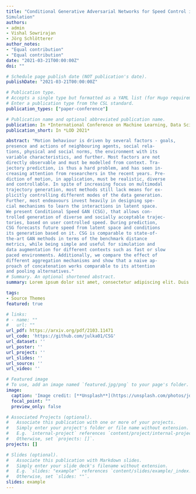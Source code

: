 ```yaml
---
title: "Conditional Generative Adversarial Networks for Speed Control in Trajectory
Simulation"
authors:
- admin
- Vishal Sowrirajan
- Jörg Schlötterer
author_notes:
- "Equal contribution"
- "Equal contribution"
date: "2021-03-21T00:00:00Z"
doi: ""

# Schedule page publish date (NOT publication's date).
publishDate: "2021-03-21T00:00:00Z"

# Publication type.
# Accepts a single type but formatted as a YAML list (for Hugo requirements).
# Enter a publication type from the CSL standard.
publication_types: ["paper-conference"]

# Publication name and optional abbreviated publication name.
publication: In *International Conference on Machine Learning, Data Science and Optimization 2021*
publication_short: In *LOD 2021*

abstract: "Motion behaviour is driven by several factors - goals,
presence and actions of neighbouring agents, social rela-
tions, physical and social norms, the environment with its
variable characteristics, and further. Most factors are not
directly observable and must be modelled from context. Tra-
jectory prediction, is thus a hard problem, and has seen in-
creasing attention from researchers in the recent years. Pre-
diction of motion, in application, must be realistic, diverse
and controllable. In spite of increasing focus on multimodal
trajectory generation, most methods still lack means for ex-
plicitly controlling different modes of the data generation.
Further, most endeavours invest heavily in designing spe-
cial mechanisms to learn the interactions in latent space.
We present Conditional Speed GAN (CSG), that allows con-
trolled generation of diverse and socially acceptable trajec-
tories, based on user controlled speed. During prediction,
CSG forecasts future speed from latent space and conditions
its generation based on it. CSG is comparable to state-of-
the-art GAN methods in terms of the benchmark distance
metrics, while being simple and useful for simulation and
data augmentation for different contexts such as fast or slow
paced environments. Additionally, we compare the effect of
different aggregation mechanisms and show that a naive ap-
proach of concatenation works comparable to its attention
and pooling alternatives."
# Summary. An optional shortened abstract.
summary: Lorem ipsum dolor sit amet, consectetur adipiscing elit. Duis posuere tellus ac convallis placerat. Proin tincidunt magna sed ex sollicitudin condimentum.

tags:
- Source Themes
featured: true

# links:
# - name: ""
#   url: ""
url_pdf: https://arxiv.org/pdf/2103.11471
url_code: 'https://github.com/julka01/CSG'
url_dataset: ''
url_poster: ''
url_project: ''
url_slides: ''
url_source: ''
url_video: ''

# Featured image
# To use, add an image named `featured.jpg/png` to your page's folder. 
image:
  caption: 'Image credit: [**Unsplash**](https://unsplash.com/photos/jdD8gXaTZsc)'
  focal_point: ""
  preview_only: false

# Associated Projects (optional).
#   Associate this publication with one or more of your projects.
#   Simply enter your project's folder or file name without extension.
#   E.g. `internal-project` references `content/project/internal-project/_index.md`.
#   Otherwise, set `projects: []`.
projects: []

# Slides (optional).
#   Associate this publication with Markdown slides.
#   Simply enter your slide deck's filename without extension.
#   E.g. `slides: "example"` references `content/slides/example/_index.md`.
#   Otherwise, set `slides: ""`.
slides: example
---
```

